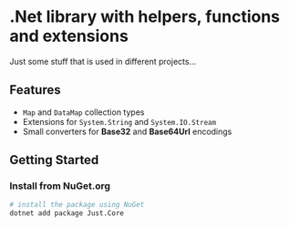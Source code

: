 # .Net library with helpers, functions and extensions

Just some stuff that is used in different projects...

## Features

- ```Map``` and ```DataMap``` collection types
- Extensions for ```System.String``` and ```System.IO.Stream```
- Small converters for **Base32** and **Base64Url** encodings
  
## Getting Started

### Install from NuGet.org

```sh
# install the package using NuGet
dotnet add package Just.Core
```
